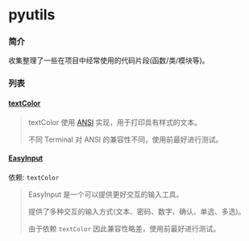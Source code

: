 # pyutils

### 简介

收集整理了一些在项目中经常使用的代码片段(函数/类/模块等)。

### 列表

#### [textColor](utils/textColor)

> textColor 使用 [ANSI](https://zh.wikipedia.org/wiki/ANSI转义序列) 实现，用于打印具有样式的文本。
>
> 不同 Terminal 对 ANSI 的兼容性不同，使用前最好进行测试。

#### [EasyInput](utils/EasyInput)

依赖: `textColor`

> EasyInput 是一个可以提供更好交互的输入工具。
>
> 提供了多种交互的输入方式(文本、密码、数字、确认、单选、多选)。
>
> 由于依赖 `textColor` 因此兼容性略差，使用前最好进行测试。